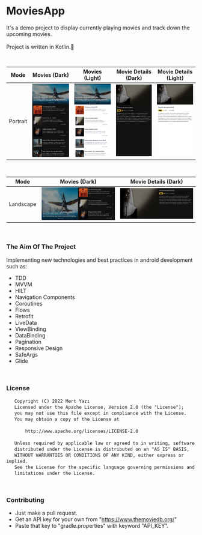 # MoviesApp

It's a demo project to display currently playing movies and track down the upcoming movies.<br /><br />
Project is written in Kotlin.💯

<br />

| Mode  | Movies (Dark) | Movies (Light) | Movie Details (Dark) | Movie Details (Light) |
|------|------|------|------|------|
| Portrait | <img src="screenshots/movies_fragment_dark_portrait.jpg" width="200"> | <img src="screenshots/movies_fragment_light_portrait.jpg" width="200"> | <img src="screenshots/details_fragment_dark_portrait.jpg" width="200"> | <img src="screenshots/details_fragment_light_portrait.jpg" width="200"> |

<br />

| Mode  | Movies (Dark) | Movie Details (Dark) |
|------|------------|------------|
| Landscape | <img src="screenshots/movies_fragment_dark_landscape.jpg" width="415"> | <img src="screenshots/details_fragment_dark_landscape.jpg" width="415"> |

<br />

### The Aim Of The Project
Implementing new technologies and best practices in android development such as:
 - TDD
 - MVVM
 - HILT
 - Navigation Components
 - Coroutines
 - Flows
 - Retrofit
 - LiveData
 - ViewBinding
 - DataBinding
 - Pagination
 - Responsive Design
 - SafeArgs
 - Glide

<br />

### License
```
   Copyright (C) 2022 Mert Yazı
   Licensed under the Apache License, Version 2.0 (the "License");
   you may not use this file except in compliance with the License.
   You may obtain a copy of the License at

       http://www.apache.org/licenses/LICENSE-2.0

   Unless required by applicable law or agreed to in writing, software
   distributed under the License is distributed on an "AS IS" BASIS,
   WITHOUT WARRANTIES OR CONDITIONS OF ANY KIND, either express or implied.
   See the License for the specific language governing permissions and
   limitations under the License.
```
<br />

### Contributing
- Just make a pull request.
- Get an API key for your own from "https://www.themoviedb.org/"
- Paste that key to "gradle.properties" with keyword "API_KEY".
